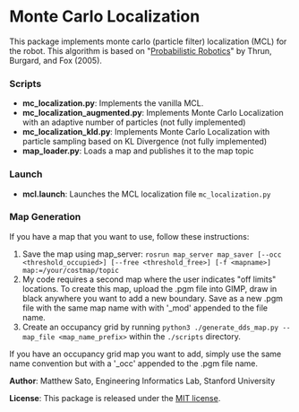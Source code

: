 # Monte Carlo Localization

This package implements monte carlo (particle filter) localization (MCL) for the robot. This algorithm is based on "[Probabilistic Robotics](https://mitpress.mit.edu/9780262201629/probabilistic-robotics/)" by Thrun, Burgard, and Fox (2005).

### Scripts
- **mc_localization.py**: Implements the vanilla MCL.
- **mc_localization_augmented.py**: Implements Monte Carlo Localization with an adaptive number of particles (not fully implemented)
- **mc_localization_kld.py**: Implements Monte Carlo Localization with particle sampling based on KL Divergence (not fully implemented)
- **map_loader.py**: Loads a map and publishes it to the map topic

### Launch
- **mcl.launch**: Launches the MCL localization file `mc_localization.py`

### Map Generation
If you have a map that you want to use, follow these instructions:

1) Save the map using map_server: `rosrun map_server map_saver [--occ <threshold_occupied>] [--free <threshold_free>] [-f <mapname>] map:=/your/costmap/topic`
2) My code requires a second map where the user indicates "off limits" locations. To create this map, upload the .pgm file into GIMP, draw in black anywhere you want to add a new boundary. Save as a new .pgm file with the same map name with with '_mod' appended to the file name.
3) Create an occupancy grid by running `python3 ./generate_dds_map.py --map_file <map_name_prefix>` within the `./scripts` directory.

If you have an occupancy grid map you want to add, simply use the same name convention but with a '_occ' appended to the .pgm file name.

**Author**: Matthew Sato, Engineering Informatics Lab, Stanford University

**License**: This package is released under the [MIT license](LICENSE).